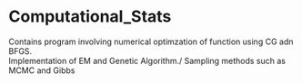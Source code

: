 # Computational_Stats
Contains program involving numerical optimzation of function using CG adn BFGS.\
Implementation of EM and Genetic Algorithm./
Sampling methods such as MCMC and Gibbs
